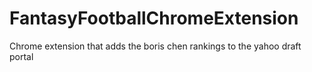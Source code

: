 # FantasyFootballChromeExtension
Chrome extension that adds the boris chen rankings to the yahoo draft portal
